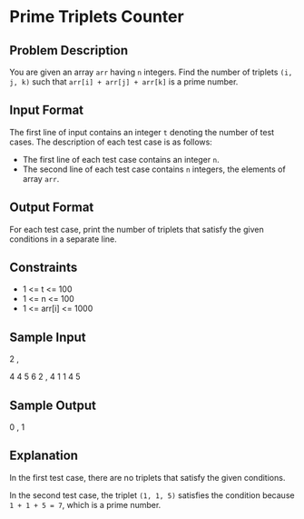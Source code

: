 # Prime Triplets Counter

## Problem Description

You are given an array `arr` having `n` integers. Find the number of triplets `(i, j, k)` such that `arr[i] + arr[j] + arr[k]` is a prime number.

## Input Format

The first line of input contains an integer `t` denoting the number of test cases. The description of each test case is as follows:

- The first line of each test case contains an integer `n`.
- The second line of each test case contains `n` integers, the elements of array `arr`.

## Output Format

For each test case, print the number of triplets that satisfy the given conditions in a separate line.

## Constraints

- 1 <= t <= 100
- 1 <= n <= 100
- 1 <= arr[i] <= 1000

## Sample Input

2
,

4
4 5 6 2
,
4
1 1 4 5

## Sample Output
0
,
1

## Explanation

In the first test case, there are no triplets that satisfy the given conditions.

In the second test case, the triplet `(1, 1, 5)` satisfies the condition because `1 + 1 + 5 = 7`, which is a prime number.
